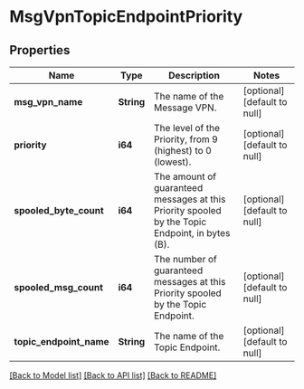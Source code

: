 # MsgVpnTopicEndpointPriority

## Properties
Name | Type | Description | Notes
------------ | ------------- | ------------- | -------------
**msg_vpn_name** | **String** | The name of the Message VPN. | [optional] [default to null]
**priority** | **i64** | The level of the Priority, from 9 (highest) to 0 (lowest). | [optional] [default to null]
**spooled_byte_count** | **i64** | The amount of guaranteed messages at this Priority spooled by the Topic Endpoint, in bytes (B). | [optional] [default to null]
**spooled_msg_count** | **i64** | The number of guaranteed messages at this Priority spooled by the Topic Endpoint. | [optional] [default to null]
**topic_endpoint_name** | **String** | The name of the Topic Endpoint. | [optional] [default to null]

[[Back to Model list]](../README.md#documentation-for-models) [[Back to API list]](../README.md#documentation-for-api-endpoints) [[Back to README]](../README.md)


